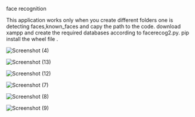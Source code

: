 face recognition

 This application  works only when you create different folders one is detecting faces,known_faces and capy the path to the code.
 download xampp and create the required databases according to facerecog2.py.
 pip install the wheel file .
 
 ![Screenshot (4)](https://github.com/user-attachments/assets/3a24c17c-53a9-4c52-8681-f3fc42ca0ad2)

 ![Screenshot (13)](https://github.com/user-attachments/assets/985eca60-6ab9-4bc3-9b4f-781678b2a526)

 ![Screenshot (12)](https://github.com/user-attachments/assets/9631ea9e-93f5-4aca-91b0-1ebefd7ed3d4)

![Screenshot (7)](https://github.com/user-attachments/assets/446adbf3-f44a-4720-8ca4-cdf812977d77)

![Screenshot (8)](https://github.com/user-attachments/assets/a9799f2a-70c3-485d-9a94-23704728ba5d)

![Screenshot (9)](https://github.com/user-attachments/assets/e155f223-48fe-44a7-9b78-2b293eeb5087)



